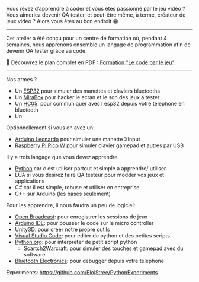 
Vous rêvez d’apprendre à coder et vous êtes passionné par le jeu vidéo ?
Vous aimeriez devenir QA tester, et peut-être même, à terme, créateur de jeux vidéo ?
Alors vous êtes au bon endroit 😁

---

Cet atelier a été conçu pour un centre de formation où, pendant 4 semaines, nous apprenons ensemble un langage de programmation afin de devenir QA tester grâce au code.

📄 Découvrez le plan complet en PDF : [Formation "Le code par le jeu"](https://github.com/EloiStree/HelloInput/blob/main/OneMonthToKnowCodeByPlaying/FormationLeCodeParLeJeu.pdf)

---

Nos armes ?

- Un [ESP32](https://github.com/EloiStree/HelloInput/issues/288) pour simuler des manettes et claviers bluetooths
- Un [MiraBox](https://github.com/EloiStree/HelloInput/issues/319) pour hacker le ecran et le son des jeux a tester
- Un [HC05](https://github.com/EloiStree/HelloInput/issues/104): pour communiquer avec l esp32 depuis votre telephone en bluetooth
- Un 


Optionnellement si vous en avez un:
- [Arduino Leonardo](https://github.com/EloiStree/HelloInput/issues/38) pour simuler une manette XInput
- [Raspberry Pi Pico W](https://github.com/EloiStree/HelloInput/issues/41) pour simuler clavier gamepad et autres par USB

Il y a trois langage que vous devez apprendre.
- [Python](https://github.com/EloiStree/HelloPythonToCSharp) car c est utiliser partout et simple a apprendre/ utiliser
- LUA si vous desirez faire QA testeur pour modder vos jeux et applications
- C# car il est simple, robuse et utiliser en entreprise.
- C++ sur Arduino (les bases seulement)

Pour les apprendre, il nous faudra un peu de logiciel:
- [Open Broadcast](https://github.com/EloiStree/HelloUnityKeywordForJunior/issues/157): pour enregistrer les sessions de jeux
- [Arduino IDE](https://github.com/EloiStree/HelloInput/issues/123): pour pousser le code sur le micro controller
- [Unity3D](https://github.com/EloiStree/HelloUnityKeywordForJunior): pour creer notre propre outils
- [Visual Studio Code](https://github.com/EloiStree/HelloInput/issues/109): pour editer de python et des petites scripts.
- [Python.org](https://github.com/EloiStree/HelloInput/issues/321): pour interpreter de petit script python
  - [Scartch2Warcraft](https://github.com/EloiStree/2024_08_29_ScratchToWarcraft): pour simuler des touches et gamepad avec du software 
- [Bluetooth Electronics](https://github.com/EloiStree/HelloInput/issues/146): pour debugger depuis votre telephone
 


Experiments:
https://github.com/EloiStree/PythonExperiments

